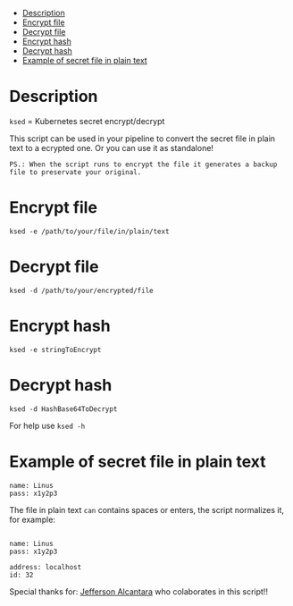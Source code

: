 - [Description](#description)
- [Encrypt file](#encrypt-file)
- [Decrypt file](#decrypt-file)
- [Encrypt hash](#encrypt-hash)
- [Decrypt hash](#decrypt-hash)
- [Example of secret file in plain text](#example-of-secret-file-in-plain-text)

# Description
`ksed` = Kubernetes secret encrypt/decrypt

This script can be used in your pipeline to convert the secret file in plain text to a ecrypted one.
Or you can use it as standalone! 

`PS.: When the script runs to encrypt the file it generates a backup file to preservate your original.`

# Encrypt file
`ksed -e /path/to/your/file/in/plain/text`

# Decrypt file
`ksed -d /path/to/your/encrypted/file`

# Encrypt hash
`ksed -e stringToEncrypt`

# Decrypt hash
`ksed -d HashBase64ToDecrypt`


For help use `ksed -h`

# Example of secret file in plain text

```
name: Linus
pass: x1y2p3
```

The file in plain text `can` contains spaces or enters, the script normalizes it, for example: 

```

name: Linus
pass: x1y2p3

address: localhost      
id: 32 
```


Special thanks for: [Jefferson Alcantara](https://github.com/jefferson22alcantara) who colaborates in this script!!
